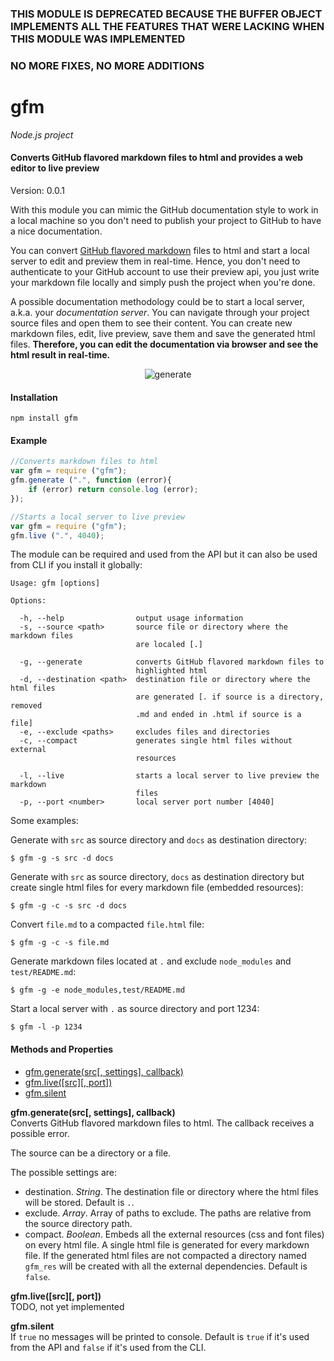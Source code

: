 ### THIS MODULE IS DEPRECATED BECAUSE THE BUFFER OBJECT IMPLEMENTS ALL THE FEATURES THAT WERE LACKING WHEN THIS MODULE WAS IMPLEMENTED
### NO MORE FIXES, NO MORE ADDITIONS

gfm
===

_Node.js project_

#### Converts GitHub flavored markdown files to html and provides a web editor to live preview ####

Version: 0.0.1

With this module you can mimic the GitHub documentation style to work in a local machine so you don't need to publish your project to GitHub to have a nice documentation.

You can convert [GitHub flavored markdown](http://github.github.com/github-flavored-markdown/) files to html and start a local server to edit and preview them in real-time. Hence, you don't need to authenticate to your GitHub account to use their preview api, you just write your markdown file locally and simply push the project when you're done.

A possible documentation methodology could be to start a local server, a.k.a. your _documentation server_. You can navigate through your project source files and open them to see their content. You can create new markdown files, edit, live preview, save them and save the generated html files. __Therefore, you can edit the documentation via browser and see the html result in real-time.__

<p align="center">
	<img alt="generate" src="http://image.gxzone.com/images/2/5/2553ea0bb6e.png"/>
</p>

#### Installation ####

```
npm install gfm
```

#### Example ####

```javascript
//Converts markdown files to html
var gfm = require ("gfm");
gfm.generate (".", function (error){
	if (error) return console.log (error);
});
```

```javascript
//Starts a local server to live preview
var gfm = require ("gfm");
gfm.live (".", 4040);
```

The module can be required and used from the API but it can also be used from CLI if you install it globally:

```
Usage: gfm [options]

Options:

  -h, --help                output usage information
  -s, --source <path>       source file or directory where the markdown files
                            are localed [.]

  -g, --generate            converts GitHub flavored markdown files to
                            highlighted html
  -d, --destination <path>  destination file or directory where the html files
                            are generated [. if source is a directory, removed
                            .md and ended in .html if source is a file]
  -e, --exclude <paths>     excludes files and directories
  -c, --compact             generates single html files without external
                            resources

  -l, --live                starts a local server to live preview the markdown
                            files
  -p, --port <number>       local server port number [4040]
```

Some examples:

Generate with `src` as source directory and `docs` as destination directory:

```
$ gfm -g -s src -d docs
```

Generate with `src` as source directory, `docs` as destination directory but create single html files for every markdown file (embedded resources):

```
$ gfm -g -c -s src -d docs
```

Convert `file.md` to a compacted `file.html` file:

```
$ gfm -g -c -s file.md
```

Generate markdown files located at `.` and exclude `node_modules` and `test/README.md`:

```
$ gfm -g -e node_modules,test/README.md
```

Start a local server with `.` as source directory and port 1234:

```
$ gfm -l -p 1234
```

#### Methods and Properties ####

- [gfm.generate(src[, settings], callback)](#generate)
- [gfm.live([src][, port])](#live)
- [gfm.silent](#silent)

<a name="generate"></a>
__gfm.generate(src[, settings], callback)__  
Converts GitHub flavored markdown files to html. The callback receives a possible error.

The source can be a directory or a file.

The possible settings are:
- destination. _String_. The destination file or directory where the html files will be stored. Default is `.`.
- exclude. _Array_. Array of paths to exclude. The paths are relative from the source directory path.
- compact. _Boolean_. Embeds all the external resources (css and font files) on every html file. A single html file is generated for every markdown file. If the generated html files are not compacted a directory named `gfm_res` will be created with all the external dependencies. Default is `false`.

<a name="live"></a>
__gfm.live([src][, port])__  
TODO, not yet implemented

<a name="silent"></a>
__gfm.silent__  
If `true` no messages will be printed to console. Default is `true` if it's used from the API and `false` if it's used from the CLI.